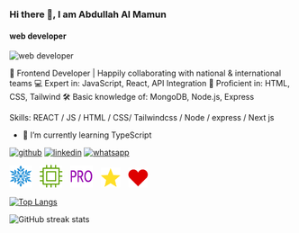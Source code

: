 ### Hi there 👋, I am Abdullah Al Mamun
#### web developer
![web developer](https://i.ibb.co.com/xttFGY6c/Black-Modern-Gradient-Programmer-Presentation.png)

🚀 Frontend Developer | Happily collaborating with national & international teams
💻 Expert in: JavaScript, React, API Integration 
🎨 Proficient in: HTML, CSS, Tailwind
🛠 Basic knowledge of: MongoDB, Node.js, Express

Skills:  REACT / JS / HTML / CSS/ Tailwindcss / Node / express / Next js

- 🌱 I’m currently learning TypeScript 


[<img src='https://cdn.jsdelivr.net/npm/simple-icons@3.0.1/icons/github.svg' alt='github' height='40'>](https://github.com/almamun528)  [<img src='https://cdn.jsdelivr.net/npm/simple-icons@3.0.1/icons/linkedin.svg' alt='linkedin' height='40'>](https://www.linkedin.com/in/mamun-js/)  [<img src='https://cdn.jsdelivr.net/npm/simple-icons@3.0.1/icons/whatsapp.svg' alt='whatsapp' height='40'>](https://wa.me/message/WQSVX5CH3VGNC1)  

<a href='https://archiveprogram.github.com/'><img src='https://raw.githubusercontent.com/acervenky/animated-github-badges/master/assets/acbadge.gif' width='40' height='40'></a> <a href='https://docs.github.com/en/developers'><img src='https://raw.githubusercontent.com/acervenky/animated-github-badges/master/assets/devbadge.gif' width='40' height='40'></a> <a href='https://github.com/pricing'><img src='https://raw.githubusercontent.com/acervenky/animated-github-badges/master/assets/pro.gif' width='40' height='40'></a> <a href='https://stars.github.com/'><img src='https://raw.githubusercontent.com/acervenky/animated-github-badges/master/assets/starbadge.gif' width='35' height='35'></a> <a href='https://docs.github.com/en/github/supporting-the-open-source-community-with-github-sponsors'><img src='https://raw.githubusercontent.com/acervenky/animated-github-badges/master/assets/sponsorbadge.gif' width='35' height='35'></a> 

[![Top Langs](https://github-readme-stats.vercel.app/api/top-langs/?username=almamun528)](https://github.com/anuraghazra/github-readme-stats)

![GitHub streak stats](https://streak-stats.demolab.com/?user=almamun528)  

